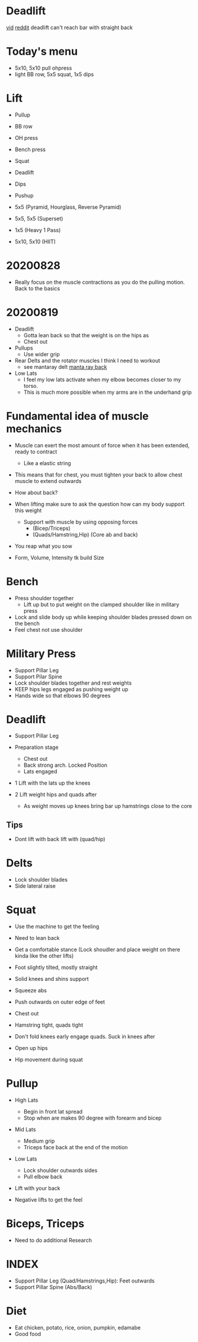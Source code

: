 # Deadlift
[vid](https://www.youtube.com/watch?v=738YXp9a3iE)
[reddit](https://www.reddit.com/r/Fitness/comments/3dw1oa/cant_physically_reach_deadlift_bar_with_straight/)
deadlift can't reach bar with straight back

# Today's menu
* 5x10, 5x10 pull ohpress
* light BB row, 5x5 squat, 1x5 dips

# Lift
* Pullup
* BB row
* OH press
* Bench press
* Squat
* Deadlift
* Dips
* Pushup

* 5x5 (Pyramid, Hourglass, Reverse Pyramid)
* 5x5, 5x5 (Superset)
* 1x5 (Heavy 1 Pass)
* 5x10, 5x10 (HIIT)

# 20200828
* Really focus on the muscle contractions as you do the pulling motion. Back to the basics
# 20200819
* Deadlift
  * Gotta lean back so that the weight is on the hips as 
  * Chest out
* Pullups
  * Use wider grip
* Rear Delts and the rotator muscles I think I need to workout
  * see mantaray delt [manta ray back](https://i.imgur.com/yfTNLK1.jpg)
* Low Lats
  * I feel my low lats activate when my elbow becomes closer to my torso.
  * This is much more possible when my arms are in the underhand grip

# Fundamental idea of muscle mechanics

* Muscle can exert the most amount of force when it has been extended, ready to contract
  * Like a elastic string
* This means that for chest, you must tighten your back to allow chest muscle to extend outwards
* How about back?

* When lifting make sure to ask the question how can my body support this weight
  * Support with muscle by using opposing forces 
    * (Bicep/Triceps) 
    * (Quads/Hamstring,Hip) (Core ab and back)

* You reap what you sow
* Form, Volume, Intensity tk build Size

# Bench
* Press shoulder together
  * Lift up but to put weight on the clamped shoulder like in military press
* Lock and slide body up while keeping shoulder blades pressed down on the bench
* Feel chest not use shoulder

# Military Press
* Support Pillar Leg
* Support Pilar Spine
* Lock shoulder blades together and rest weights
* KEEP hips legs engaged as pushing weight up
* Hands wide so that elbows 90 degrees

# Deadlift
* Support Pillar Leg
* Preparation stage
  * Chest out
  * Back strong arch. Locked Position
  * Lats engaged

* 1 Lift with the lats up the knees
* 2 Lift weight hips and quads after
  * As weight moves up knees bring bar up hamstrings close to the core

## Tips
* Dont lift with back lift with (quad/hip)

# Delts
* Lock shoulder blades
* Side lateral raise

# Squat
* Use the machine to get the feeling
* Need to lean back
* Get a comfortable stance (Lock shoudler and place weight on there kinda like the other lifts)

* Foot slightly tilted, mostly straight
* Solid knees and shins support
* Squeeze abs
* Push outwards on outer edge of feet
* Chest out
* Hamstring tight, quads tight
* Don't fold knees early engage quads. Suck in knees after
* Open up hips
* Hip movement during squat

# Pullup
* High Lats
  * Begin in front lat spread
  * Stop when are makes 90 degree with forearm and bicep
* Mid Lats
  * Medium grip
  * Triceps face back at the end of the motion
* Low Lats
  * Lock shoulder outwards sides
  * Pull elbow back

* Lift with your back
* Negative lifts to get the feel


# Biceps, Triceps
* Need to do additional Research

# INDEX
* Support Pillar Leg (Quad/Hamstrings,Hip): Feet outwards 
* Support Pillar Spine (Abs/Back)
 

# Diet
* Eat chicken, potato, rice, onion, pumpkin, edamabe
* Good food
